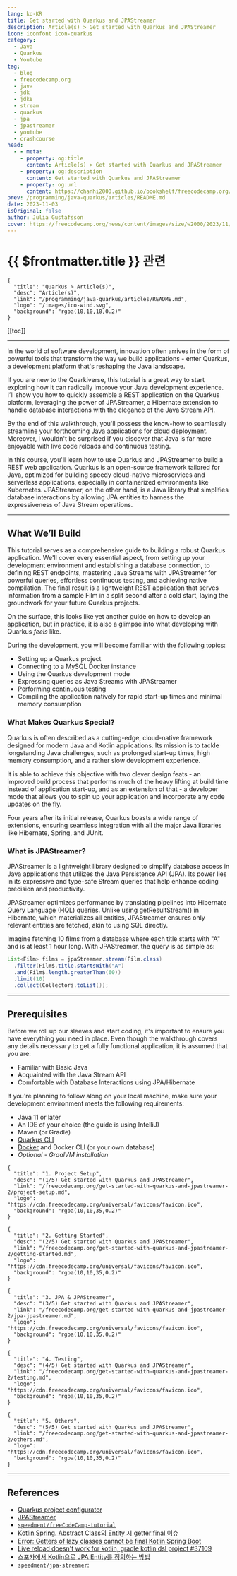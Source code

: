 ```yaml
---
lang: ko-KR
title: Get started with Quarkus and JPAStreamer
description: Article(s) > Get started with Quarkus and JPAStreamer
icon: iconfont icon-quarkus
category: 
  - Java
  - Quarkus
  - Youtube
tag: 
  - blog
  - freecodecamp.org
  - java
  - jdk
  - jdk8
  - stream
  - quarkus
  - jpa
  - jpastreamer
  - youtube
  - crashcourse
head:
  - - meta:
    - property: og:title
      content: Article(s) > Get started with Quarkus and JPAStreamer
    - property: og:description
      content: Get started with Quarkus and JPAStreamer
    - property: og:url
      content: https://chanhi2000.github.io/bookshelf/freecodecamp.org/get-started-with-quarkus-and-jpastreamer-2/
prev: /programming/java-quarkus/articles/README.md
date: 2023-11-03
isOriginal: false
author: Julia Gustafsson
cover: https://freecodecamp.org/news/content/images/size/w2000/2023/11/jpastreamer_featureimage_update.png
---
```


# {{ $frontmatter.title }} 관련

```component VPCard
{
  "title": "Quarkus > Article(s)",
  "desc": "Article(s)",
  "link": "/programming/java-quarkus/articles/README.md",
  "logo": "/images/ico-wind.svg",
  "background": "rgba(10,10,10,0.2)"
}
```

[[toc]]

---

<SiteInfo
  name="Get started with Quarkus and JPAStreamer"
  desc="In the world of software development, innovation often arrives in the form of powerful tools that transform the way we build applications - enter Quarkus, a development platform that's reshaping the Java landscape.  If you are new..."
  url="https://freecodecamp.org/news/get-started-with-quarkus-and-jpastreamer-2/"
  logo="https://cdn.freecodecamp.org/universal/favicons/favicon.ico"
  preview="https://freecodecamp.org/news/content/images/size/w2000/2023/11/jpastreamer_featureimage_update.png"/>

<VidStack src="youtube/KZnQ5R8Kd4I" />

In the world of software development, innovation often arrives in the form of powerful tools that transform the way we build applications - enter Quarkus, a development platform that's reshaping the Java landscape.

If you are new to the Quarkiverse, this tutorial is a great way to start exploring how it can radically improve your Java development experience. I’ll show you how to quickly assemble a REST application on the Quarkus platform, leveraging the power of JPAStreamer, a Hibernate extension to handle database interactions with the elegance of the Java Stream API.

By the end of this walkthrough, you'll possess the know-how to seamlessly streamline your forthcoming Java applications for cloud deployment. Moreover, I wouldn't be surprised if you discover that Java is far more enjoyable with live code reloads and continuous testing.

In this course, you'll learn how to use Quarkus and JPAStreamer to build a REST web application. Quarkus is an open-source framework tailored for Java, optimized for building speedy cloud-native microservices and serverless applications, especially in containerized environments like Kubernetes. JPAStreamer, on the other hand, is a Java library that simplifies database interactions by allowing JPA entities to harness the expressiveness of Java Stream operations.

---

## What We’ll Build

This tutorial serves as a comprehensive guide to building a robust Quarkus application. We'll cover every essential aspect, from setting up your development environment and establishing a database connection, to defining REST endpoints, mastering Java Streams with JPAStreamer for powerful queries, effortless continuous testing, and achieving native compilation. The final result is a lightweight REST application that serves information from a sample Film in a split second after a cold start, laying the groundwork for your future Quarkus projects.

On the surface, this looks like yet another guide on how to develop an application, but in practice, it is also a glimpse into what developing with Quarkus _feels_ like.

During the development, you will become familiar with the following topics:

- Setting up a Quarkus project
- Connecting to a MySQL Docker instance
- Using the Quarkus development mode
- Expressing queries as Java Streams with JPAStreamer
- Performing continuous testing
- Compiling the application natively for rapid start-up times and minimal memory consumption

### What Makes Quarkus Special?

Quarkus is often described as a cutting-edge, cloud-native framework designed for modern Java and Kotlin applications. Its mission is to tackle longstanding Java challenges, such as prolonged start-up times, high memory consumption, and a rather slow development experience.

It is able to achieve this objective with two clever design feats - an improved build process that performs much of the heavy lifting at build time instead of application start-up, and as an extension of that - a developer mode that allows you to spin up your application and incorporate any code updates on the fly.

Four years after its initial release, Quarkus boasts a wide range of extensions, ensuring seamless integration with all the major Java libraries like Hibernate, Spring, and JUnit.

### What is JPAStreamer?

JPAStreamer is a lightweight library designed to simplify database access in Java applications that utilizes the Java Persistence API (JPA). Its power lies in its expressive and type-safe Stream queries that help enhance coding precision and productivity.

JPAStreamer optimizes performance by translating pipelines into Hibernate Query Language (HQL) queries. Unlike using getResultStream() in Hibernate, which materializes all entities, JPAStreamer ensures only relevant entities are fetched, akin to using SQL directly.

Imagine fetching 10 films from a database where each title starts with "A" and is at least 1 hour long. With JPAStreamer, the query is as simple as:

```java
List<Film> films = jpaStreamer.stream(Film.class)
  .filter(Film$.title.startsWith("A")
  .and(Film$.length.greaterThan(60))
  .limit(10)
  .collect(Collectors.toList());
```

---

## Prerequisites

Before we roll up our sleeves and start coding, it's important to ensure you have everything you need in place. Even though the walkthrough covers any details necessary to get a fully functional application, it is assumed that you are:

- Familiar with Basic Java
- Acquainted with the Java Stream API
- Comfortable with Database Interactions using JPA/Hibernate

If you're planning to follow along on your local machine, make sure your development environment meets the following requirements:

- Java 11 or later
- An IDE of your choice (the guide is using IntelliJ)
- Maven (or Gradle)
- [Quarkus CLI](https://quarkus.io/guides/cli-tooling)
- [Docker](https://docs.docker.com/get-docker/) and Docker CLI (or your own database)
- *Optional - GraalVM installation*

```component VPCard
{
  "title": "1. Project Setup",
  "desc": "(1/5) Get started with Quarkus and JPAStreamer",
  "link": "/freecodecamp.org/get-started-with-quarkus-and-jpastreamer-2/project-setup.md",
  "logo": "https://cdn.freecodecamp.org/universal/favicons/favicon.ico",
  "background": "rgba(10,10,35,0.2)"
}
```

```component VPCard
{
  "title": "2. Getting Started",
  "desc": "(2/5) Get started with Quarkus and JPAStreamer",
  "link": "/freecodecamp.org/get-started-with-quarkus-and-jpastreamer-2/getting-started.md",
  "logo": "https://cdn.freecodecamp.org/universal/favicons/favicon.ico",
  "background": "rgba(10,10,35,0.2)"
}
```

```component VPCard
{
  "title": "3. JPA & JPAStreamer",
  "desc": "(3/5) Get started with Quarkus and JPAStreamer",
  "link": "/freecodecamp.org/get-started-with-quarkus-and-jpastreamer-2/jpa-jpastreamer.md",
  "logo": "https://cdn.freecodecamp.org/universal/favicons/favicon.ico",
  "background": "rgba(10,10,35,0.2)"
}
```

```component VPCard
{
  "title": "4. Testing",
  "desc": "(4/5) Get started with Quarkus and JPAStreamer",
  "link": "/freecodecamp.org/get-started-with-quarkus-and-jpastreamer-2/testing.md",
  "logo": "https://cdn.freecodecamp.org/universal/favicons/favicon.ico",
  "background": "rgba(10,10,35,0.2)"
}
```

```component VPCard
{
  "title": "5. Others",
  "desc": "(5/5) Get started with Quarkus and JPAStreamer",
  "link": "/freecodecamp.org/get-started-with-quarkus-and-jpastreamer-2/others.md",
  "logo": "https://cdn.freecodecamp.org/universal/favicons/favicon.ico",
  "background": "rgba(10,10,35,0.2)"
}
```

---

## References

- [Quarkus project configurator](https://code.quarkus.io)
- [JPAStreamer](https://jpastreamer.org) 
- [<FontIcon icon="iconfont icon-github"/>`speedment/freeCodeCamp-tutorial`](speedment/freeCodeCamp-tutorial)
- [Kotlin Spring. Abstract Class의 Entity 시 getter final 이슈](https://v3.leedo.me/devs/81)
- [Error: Getters of lazy classes cannot be final Kotlin Spring Boot](https://stackoverflow.com/questions/59704375/error-getters-of-lazy-classes-cannot-be-final-kotlin-spring-boot)
- [Live reload doesn't work for kotlin, gradle kotlin dsl project #37109](https://github.com/quarkusio/quarkus/issues/37109)
- [스포카에서 Kotlin으로 JPA Entity를 정의하는 방법](https://spoqa.github.io/2022/08/16/kotlin-jpa-entity.html)
- [<FontIcon icon="iconfont icon-github"/>`speedment/jpa-streamer`: ](https://github.com/speedment/jpa-streamer/blob/master/docs/modules/fetching-data/pages/stream-examples.adoc)

